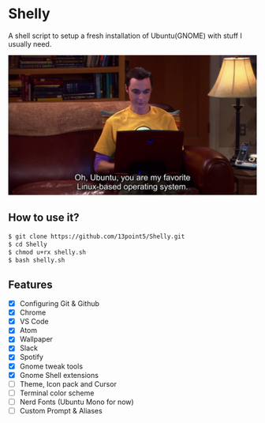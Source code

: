 # Shelly
A shell script to setup a fresh installation of Ubuntu(GNOME) with stuff I usually need.

![Sheldon on Ubuntu](images/sheldon-ubuntu.png)

## How to use it?
```shell
$ git clone https://github.com/13point5/Shelly.git
$ cd Shelly
$ chmod u+rx shelly.sh
$ bash shelly.sh
```

## Features
- [x] Configuring Git & Github
- [x] Chrome
- [x] VS Code
- [x] Atom
- [x] Wallpaper
- [x] Slack
- [x] Spotify
- [x] Gnome tweak tools
- [x] Gnome Shell extensions
- [ ] Theme, Icon pack and Cursor
- [ ] Terminal color scheme
- [ ] Nerd Fonts (Ubuntu Mono for now)
- [ ] Custom Prompt & Aliases
